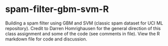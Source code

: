 # spam-filter-gbm-svm-R
Building a spam filter using GBM and SVM (classic spam dataset for UCI ML repository). Credit to Darren Homrighausen for the general direction of this class assignment and some of the code (see comments in file). View the R markdown file for code and discussion.

